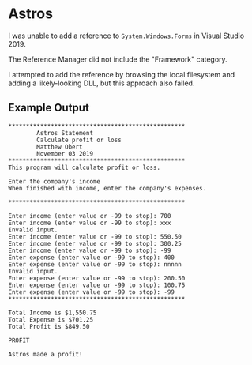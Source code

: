 # Astros

I was unable to add a reference to `System.Windows.Forms` in Visual Studio 2019.

The Reference Manager did not include the "Framework" category.

I attempted to add the reference by browsing the local filesystem and adding a likely-looking DLL, but this approach also failed.

## Example Output
```
**************************************************
        Astros Statement
        Calculate profit or loss
        Matthew Obert
        November 03 2019
**************************************************
This program will calculate profit or loss.

Enter the company's income
When finished with income, enter the company's expenses.

**************************************************

Enter income (enter value or -99 to stop): 700
Enter income (enter value or -99 to stop): xxx
Invalid input.
Enter income (enter value or -99 to stop): 550.50
Enter income (enter value or -99 to stop): 300.25
Enter income (enter value or -99 to stop): -99
Enter expense (enter value or -99 to stop): 400
Enter expense (enter value or -99 to stop): nnnnn
Invalid input.
Enter expense (enter value or -99 to stop): 200.50
Enter expense (enter value or -99 to stop): 100.75
Enter expense (enter value or -99 to stop): -99
**************************************************

Total Income is $1,550.75
Total Expense is $701.25
Total Profit is $849.50

PROFIT

Astros made a profit!
```
